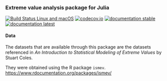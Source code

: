 ### Extreme value analysis package for Julia

[![Build Status Linux and macOS](https://travis-ci.org/jojal5/Extremes.jl.svg?branch=master)](https://travis-ci.org/jojal5/Extremes.jl)
[![codecov.io](http://codecov.io/github/jojal5/Extremes.jl/coverage.svg?branch=master)](http://codecov.io/github/jojal5/Extremes.jl?branch=master)
[![documentation stable](https://img.shields.io/badge/docs-stable-blue.svg)](https://jojal5.github.io/Extremes.jl/stable/)
[![documentation latest](https://img.shields.io/badge/docs-latest-blue.svg)](https://jojal5.github.io/Extremes.jl/dev/)

#### Data
The datasets that are available through this package are the datasets referenced in *An Introduction to Statistical Modeling of Extreme Values* by Stuart Coles.

They were obtained using the R package `ismev`.  
https://www.rdocumentation.org/packages/ismev/  
